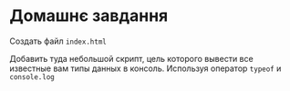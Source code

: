 # Домашнє завдання

Создать файл `index.html`

Добавить туда небольшой скрипт, цель которого вывести все известные вам типы данных в консоль. Используя оператор `typeof` и `console.log`